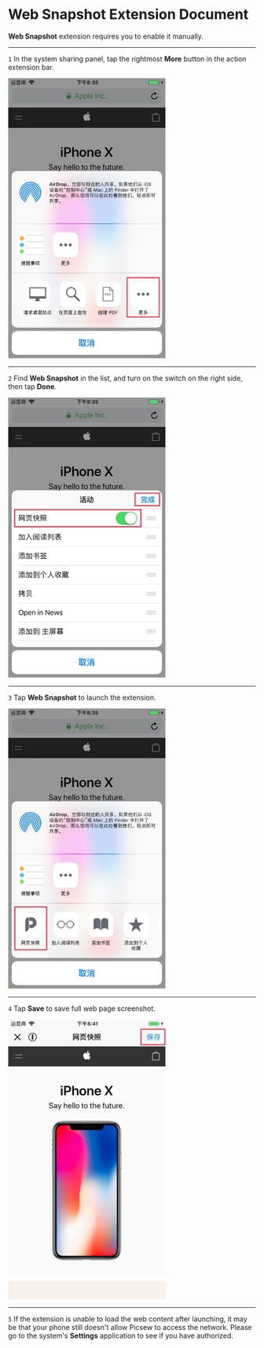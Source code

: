 # Web Snapshot Extension Document

**Web Snapshot** extension requires you to enable it manually.

---

`1` In the system sharing panel, tap the rightmost **More** button in the action extension bar.

<img src="../image/guide-web-snapshot-1.jpg" width="320" >

---

`2` Find **Web Snapshot** in the list, and turn on the switch on the right side, then tap **Done**.

<img src="../image/guide-web-snapshot-2.jpg" width="320" >

---

`3` Tap **Web Snapshot** to launch the extension.

<img src="../image/guide-web-snapshot-3.jpg" width="320" >

---

`4` Tap **Save** to save full web page screenshot.

<img src="../image/guide-web-snapshot-4.jpg" width="320" >

---

`5` If the extension is unable to load the web content after launching, it may be that your phone still doesn't allow Picsew to access the network. Please go to the system's **Settings** application to see if you have authorized.
